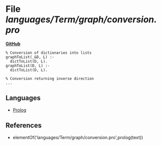 # File _languages/Term/graph/conversion.pro_
**[GitHub](https://github.com/softlang/yas/blob/master/languages/Term/graph/conversion.pro)**
```
% Conversion of dictionaries into lists
graphToList(_&D, L) :-
  dictToList(D, L).
graphToList(D, L) :-
  dictToList(D, L).

% Conversion returning inverse direction
...
```

## Languages
* [Prolog](../languages/Prolog.md)

## References
* elementOf('languages/Term/graph/conversion.pro',prolog(text))
